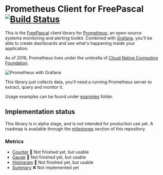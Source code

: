 # Prometheus Client for FreePascal [![Build Status](https://travis-ci.org/piradoiv/prometheus-client-pascal.svg?branch=master)](https://travis-ci.org/piradoiv/prometheus-client-pascal)

This is the [FreePascal](https://www.freepascal.org/) client library for [Prometheus](https://prometheus.io/), an open-source systems monitoring and alerting toolkit. Combined with [Grafana](https://grafana.com/), you'll be able to create dashboards and see what's happening inside your application.

As of 2016, Prometheus lives under the umbrella of [Cloud Native Computing Foundation](https://www.cncf.io/).

![Prometheus with Grafana](https://github.com/piradoiv/prometheus-client-pascal/blob/master/img/grafana_prometheus.png?raw=true)

This library just collects data, you'll need a running Prometheus server to extract, query and monitor it.

Usage examples can be found under [examples](./examples) folder.

## Implementation status

This library is in alpha stage, and is not intended for production use yet. A roadmap is available through the [milestones](https://github.com/piradoiv/prometheus-client-pascal/milestones) section of this repository.

### Metrics

- [Counter](https://prometheus.io/docs/concepts/metric_types/#counter) 👷 Not finished yet, but usable
- [Gauge](https://prometheus.io/docs/concepts/metric_types/#gauge) 👷 Not finished yet, but usable
- [Histogram](https://prometheus.io/docs/concepts/metric_types/#histogram) 👷 Not finished yet, but usable
- [Summary](https://prometheus.io/docs/concepts/metric_types/#summary) ❌ Not implemented yet


